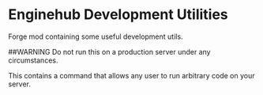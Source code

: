 # Enginehub Development Utilities

Forge mod containing some useful development utils.

##WARNING
Do not run this on a production server under any circumstances.

This contains a command that allows any user to run arbitrary code on your server.
